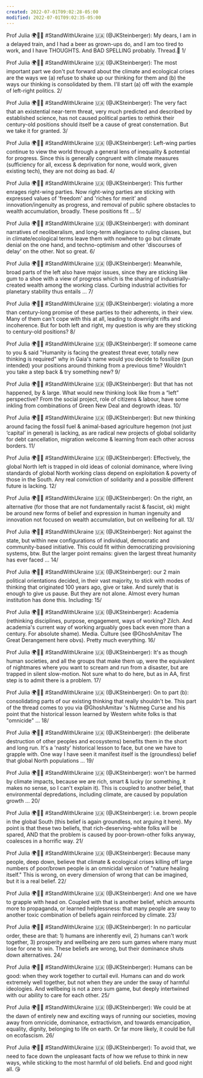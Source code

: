 ```yaml
---
created: 2022-07-01T09:02:28-05:00
modified: 2022-07-01T09:02:35-05:00
---
```


Prof Julia 🌍🌹🌱 #StandWithUkraine 🇺🇦 (@JKSteinberger): My dears, I am in a delayed train, and I had a beer as grown-ups do, and I am too tired to work, and I have THOUGHTS. And BAD SPELLING probably. Thread.🧵
1/

Prof Julia 🌍🌹🌱 #StandWithUkraine 🇺🇦 (@JKSteinberger): The most important part we don't put forward about the climate and ecological crises are the ways we (a) refuse to shake up our thinking for them and (b) the ways our thinking is consolidated by them. I'll start (a) off with the example of left-right politics. 
2/

Prof Julia 🌍🌹🌱 #StandWithUkraine 🇺🇦 (@JKSteinberger): The very fact that an existential near-term threat, very much predicted and described by established science, has not caused political parties to rethink their century-old positions should itself be a cause of great consternation. But we take it for granted.
3/

Prof Julia 🌍🌹🌱 #StandWithUkraine 🇺🇦 (@JKSteinberger): Left-wing parties continue to view the world through a general lens of inequality & potential for progress. Since this is generally congruent with climate measures (sufficiency for all, excess & deprivation for none, would work, given existing tech), they are not doing as bad.
4/

Prof Julia 🌍🌹🌱 #StandWithUkraine 🇺🇦 (@JKSteinberger): This further enrages right-wing parties. Now right-wing parties are sticking with expressed values of 'freedom' and 'riches for merit' and innovation/ingenuity as progress, and removal of public sphere obstacles to wealth accumulation, broadly. These positions fit ...
5/

Prof Julia 🌍🌹🌱 #StandWithUkraine 🇺🇦 (@JKSteinberger): with dominant narratives of neoliberalism, and long-term allegiance to ruling classes, but in climate/ecological terms leave them with nowhere to go but climate denial on the one hand, and techno-optimism and other 'discourses of delay' on the other.  Not so great. 
6/

Prof Julia 🌍🌹🌱 #StandWithUkraine 🇺🇦 (@JKSteinberger): Meanwhile, broad parts of the left also have major issues, since they are sticking like gum to a shoe with a view of progress which is the sharing of industrially-created wealth among the working class. Curbing industrial activities for planetary stability thus entails ...
7/

Prof Julia 🌍🌹🌱 #StandWithUkraine 🇺🇦 (@JKSteinberger): violating a more than century-long promise of these parties to their adherents, in their view. Many of them can't cope with this at all, leading to downright rifts and incoherence. But for both left and right, my question is why are they sticking to century-old positions?
8/

Prof Julia 🌍🌹🌱 #StandWithUkraine 🇺🇦 (@JKSteinberger): If someone came to you & said "Humanity is facing the greatest threat ever, totally new thinking is required" why in Gaia's name would you decide to fossilize (pun intended) your positions around thinking from a previous time? Wouldn't you take a step back & try something new?
9/

Prof Julia 🌍🌹🌱 #StandWithUkraine 🇺🇦 (@JKSteinberger): But that has not happened, by & large. What would new thinking look like from a “left” perspective? From the social project, role of citizens & labour, have some inkling from combinations of Green New Deal and degrowth ideas.
10/

Prof Julia 🌍🌹🌱 #StandWithUkraine 🇺🇦 (@JKSteinberger): But new thinking around facing the fossil fuel & animal-based agriculture hegemon (not just ‘capital’ in general) is lacking, as are radical new projects of global solidarity for debt cancellation, migration welcome & learning from each other across borders. 
11/

Prof Julia 🌍🌹🌱 #StandWithUkraine 🇺🇦 (@JKSteinberger): Effectively, the global North left is trapped in old ideas of colonial dominance, where living standards of global North working class depend on exploitation & poverty of those in the South. Any real conviction of solidarity and a possible different future is lacking.
12/

Prof Julia 🌍🌹🌱 #StandWithUkraine 🇺🇦 (@JKSteinberger): On the right, an alternative (for those that are not fundamentally racist & fascist, ok) might be around new forms of belief and expression in human ingenuity and innovation not focused on wealth accumulation, but on wellbeing for all. 
13/

Prof Julia 🌍🌹🌱 #StandWithUkraine 🇺🇦 (@JKSteinberger): Not against the state, but within new configurations of individual, democratic and community-based initiative. This could fit within democratizing provisioning systems, btw. But the larger point remains: given the largest threat humanity has ever faced ...
14/

Prof Julia 🌍🌹🌱 #StandWithUkraine 🇺🇦 (@JKSteinberger): our 2 main political orientations decided, in their vast majority, to stick with modes of thinking that originated 100 years ago, give or take. And surely that is enough to give us pause. But they are not alone. Almost every human institution has done this. Including:
15/

Prof Julia 🌍🌹🌱 #StandWithUkraine 🇺🇦 (@JKSteinberger): Academia (rethinking disciplines, purpose, engagement, ways of working? Zilch. And academia's current way of working arguably goes back even more than a century. For absolute shame). Media. Culture (see @GhoshAmitav  The Great Derangement here obvs). Pretty much everything.
16/

Prof Julia 🌍🌹🌱 #StandWithUkraine 🇺🇦 (@JKSteinberger): It's as though human societies, and all the groups that make them up, were the equivalent of nightmares where you want to scream and run from a disaster, but are trapped in silent slow-motion. Not sure what to do here, but as in AA, first step is to admit there is a problem.
17/

Prof Julia 🌍🌹🌱 #StandWithUkraine 🇺🇦 (@JKSteinberger): On to part (b): consolidating parts of our existing thinking that really shouldn't be. This part of the thread comes to you via @GhoshAmitav  's Nutmeg Curse and his point that the historical lesson learned by Western white folks is that "omnicide" ...
18/

Prof Julia 🌍🌹🌱 #StandWithUkraine 🇺🇦 (@JKSteinberger): (the deliberate destruction of other peoples and ecosystems) benefits them in the short and long run. It's a 'nasty' historical lesson to face, but one we have to grapple with. One way I have seen it manifest itself is the (groundless) belief that global North populations ...
19/

Prof Julia 🌍🌹🌱 #StandWithUkraine 🇺🇦 (@JKSteinberger): won't be harmed by climate impacts, because we are rich, smart & lucky (or something, it makes no sense, so I can't explain it). This is coupled to another belief, that environmental depredations, including climate, are caused by population growth ...
20/

Prof Julia 🌍🌹🌱 #StandWithUkraine 🇺🇦 (@JKSteinberger): i.e. brown people in the global South (this belief is again groundless, not arguing it here). My point is that these two beliefs, that rich-deserving-white folks will be spared, AND that the problem is caused by poor-brown-other folks anyway, coalesces in a horrific way.
21/

Prof Julia 🌍🌹🌱 #StandWithUkraine 🇺🇦 (@JKSteinberger): Because many people, deep down, believe that climate & ecological crises killing off large numbers of poor/brown people is an omnicidal version of "nature healing itself." This is wrong, on every dimension of wrong that can be imagined, but it is a real belief.
22/

Prof Julia 🌍🌹🌱 #StandWithUkraine 🇺🇦 (@JKSteinberger): And one we have to grapple with head on. Coupled with that is another belief, which amounts more to propaganda, or learned helplessness: that many people are sway to another toxic combination of beliefs again reinforced by climate. 
23/

Prof Julia 🌍🌹🌱 #StandWithUkraine 🇺🇦 (@JKSteinberger): In no particular order, these are that: 1) humans are inherently evil, 2) humans can't work together, 3) prosperity and wellbeing are zero sum games where many must lose for one to win. These beliefs are wrong, but their dominance shuts down alternatives. 
24/

Prof Julia 🌍🌹🌱 #StandWithUkraine 🇺🇦 (@JKSteinberger): Humans can be good: when they work together to curtail evil. Humans can and do work extremely well together, but not when they are under the sway of harmful ideologies. And wellbeing is not a zero sum game, but deeply intertwined with our ability to care for each other.
25/

Prof Julia 🌍🌹🌱 #StandWithUkraine 🇺🇦 (@JKSteinberger): We could be at the dawn of entirely new and exciting ways of running our societies, moving away from omnicide, dominance, extractivism, and towards emancipation, equality, dignity, belonging to life on earth. Or far more likely, it could be full on ecofascism.
26/

Prof Julia 🌍🌹🌱 #StandWithUkraine 🇺🇦 (@JKSteinberger): To avoid that, we need to face down the unpleasant facts of how we refuse to think in new ways, while sticking to the most harmful of old beliefs. 
End and good night all. 😘
